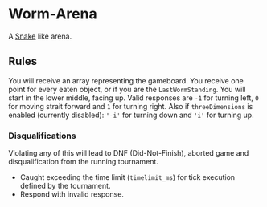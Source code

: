 # Worm-Arena
A [Snake](https://en.wikipedia.org/wiki/Snake_(video_game_genre)) like arena.

## Rules
You will receive an array representing the gameboard. You receive one point for every eaten object, or if you are the `LastWormStanding`. You will start in the lower middle, facing up. Valid responses are `-1` for turning left, `0` for moving strait forward and `1` for turning right. Also if `threeDimensions` is enabled (currently disabled): `'-i'` for turning down and `'i'` for turning up.

### Disqualifications
Violating any of this will lead to DNF (Did-Not-Finish), aborted game and disqualification from the running tournament.
- Caught exceeding the time limit (`timelimit_ms`) for tick execution defined by the tournament.
- Respond with invalid response.
